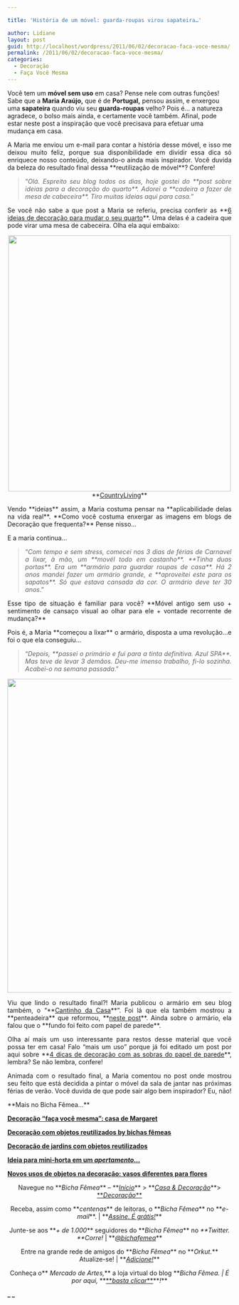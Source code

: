 ```yaml
---

title: 'História de um móvel: guarda-roupas virou sapateira…'

author: Lidiane
layout: post
guid: http://localhost/wordpress/2011/06/02/decoracao-faca-voce-mesma/
permalink: /2011/06/02/decoracao-faca-voce-mesma/
categories:
  - Decoração
  - Faça Você Mesma
---
```

Você tem um **móvel sem uso** em casa? Pense nele com outras funções! Sabe que a **Maria Araújo,** que é de **Portugal,** pensou assim, e enxergou uma **sapateira** quando viu seu **guarda-roupas** velho? Pois é… a natureza agradece, o bolso mais ainda, e certamente você também. Afinal, pode estar neste post a inspiração que você precisava para efetuar uma mudança em casa.

<p style="text-align: justify;">
  A Maria me enviou um e-mail para contar a história desse móvel, e isso me deixou muito feliz, porque sua disponibilidade em dividir essa dica só enriquece nosso conteúdo, deixando-o ainda mais inspirador. Você duvida da beleza do resultado final dessa **reutilização de móvel**? Confere!
</p>

<p style="text-align: justify;">
  <!--more-->
</p>

> <p style="text-align: justify;">
>   “<em>Olá. Espreito seu blog todos os dias, hoje gostei do **post sobre ideias para a decoração do quarto**. Adorei a **cadeira a fazer de mesa de cabeceira**. Tiro muitas ideias aqui para casa.”</em>
> </p>

<p style="text-align: justify;">
  Se você não sabe a que post a Maria se referiu, precisa conferir as **<a href="http://www.trololodemulher.com.br/2011/05/25/ideias-decoracao-quarto-2/">6 ideias de decoração para mudar o seu quarto</a>**. Uma delas é a cadeira que pode virar uma mesa de cabeceira. Olha ela aqui embaixo:
</p>

<p style="text-align: center;">
  <a href="http://www.trololodemulher.com.br/blog/wp-content/uploads/2011/05/decoracao-de-quarto5.jpg"><img class="alignnone size-full wp-image-6440" title="decoração de quarto[5]" src="http://www.trololodemulher.com.br/blog/wp-content/uploads/2011/05/decoracao-de-quarto5.jpg" alt="" width="500" height="575" /></a><br /> **<a href="http://www.countryliving.com/" target="_blank">CountryLiving</a>**
</p>

<p style="text-align: justify;">
  Vendo **ideias** assim, a Maria costuma pensar na **aplicabilidade delas na vida real**. **Como você costuma enxergar as imagens em blogs de Decoração que frequenta?** Pense nisso…
</p>

<p style="text-align: justify;">
  E a maria continua…
</p>

> <p style="text-align: justify;">
>   “<em>Com tempo e sem stress, comecei nos 3 dias de férias de Carnavel a lixar, à mão, um **movél todo em castanho**. **Tinha duas portas**. Era um **armário para guardar roupas de casa**. Há 2 anos mandei fazer um armário grande, e **aproveitei este para os sapatos**. Só que estava cansada da cor. O armário deve ter 30 anos</em>.”
> </p>

<p style="text-align: justify;">
  Esse tipo de situação é familiar para você? **Móvel antigo sem uso + sentimento de cansaço visual ao olhar para ele + vontade recorrente de mudança?**
</p>

<p style="text-align: justify;">
  Pois é, a Maria **começou a lixar** o armário, disposta a uma revolução…e foi o que ela conseguiu…
</p>

> <p style="text-align: justify;">
>   “<em>Depois, **passei o primário e fui para a tinta definitiva. Azul SPA**. Mas teve de levar 3 demãos. Deu-me imenso trabalho, fi-lo sozinha. Acabei-o na semana passada</em>.”
> </p>

<p style="text-align: center;">
  <a href="http://www.trololodemulher.com.br/blog/wp-content/uploads/2011/05/sapateira.jpg"><img class="alignnone size-full wp-image-6463" title="OLYMPUS DIGITAL CAMERA" src="http://www.trololodemulher.com.br/blog/wp-content/uploads/2011/05/sapateira.jpg" alt="" width="529" height="705" /></a>
</p>

<p style="text-align: justify;">
  Viu que lindo o resultado final?! Maria publicou o armário em seu blog também, o “**<a href="http://cantinhodacasa.blogs.sapo.pt/" target="_blank">Cantinho da Casa</a>**”. Foi lá que ela também mostrou a **penteadeira** que reformou, **<a href="http://cantinhodacasa.blogs.sapo.pt/301861.html" target="_blank">neste post</a>**. Ainda sobre o armário, ela falou que o **fundo foi feito com papel de parede**.
</p>

<p style="text-align: justify;">
  Olha aí mais um uso interessante para restos desse material que você possa ter em casa! Falo “mais um uso” porque já foi editado um post por aqui sobre **<a href="http://www.trololodemulher.com.br/2010/10/15/papel-de-parede/">4 dicas de decoração com as sobras do papel de parede</a>**, lembra? Se não lembra, confere!
</p>

<p style="text-align: justify;">
  Animada com o resultado final, a Maria comentou no post onde mostrou seu feito que está decidida a pintar o móvel da sala de jantar nas próximas férias de verão. Você duvida de que pode sair algo bem inspirador? Eu, não!
</p>

<p style="text-align: justify;">
  **Mais no Bicha Fêmea…**
</p>

**[Decoração “faça você mesma”: casa de Margaret](http://www.trololodemulher.com.br/2011/05/09/decoracao-reciclagem/)**

**[Decoração com objetos reutilizados by bichas fêmeas](http://www.trololodemulher.com.br/2010/08/06/decoracao-reutilizacao/)**

**[Decoração de jardins com objetos reutilizados](http://www.trololodemulher.com.br/2009/10/29/decoracao-jardim/)**

**[Ideia para mini-horta em um _apertamento_…](http://www.trololodemulher.com.br/2009/08/24/horta-para-apartamento/)**

**[Novos usos de objetos na decoração: vasos diferentes para flores](http://www.trololodemulher.com.br/2009/02/15/vasos-diferentes-flores/)**

<p style="text-align: center;">
  Navegue no **<em>Bicha Fêmea</em>** – **<em><a href="http://www.trololodemulher.com.br/">Início</a></em>** > **<em><a href="http://www.trololodemulher.com.br/casaedecoracao/">Casa & Decoração</a></em>**> <a href="http://www.trololodemulher.com.br/category/decoracao/">**<em>Decoração</em>**</a>
</p>

<p style="text-align: center;">
  Receba, assim como **<em>centenas</em>** de leitoras, o **<em>Bicha Fêmea</em>** no **<em>e-mail</em>**. | **<em><a href="http://feedburner.google.com/fb/a/mailverify?uri=blogbichafemea&loc=pt_BR">Assine. É grátis!</a></em>**
</p>

<p style="text-align: center;">
  Junte-se aos **<em>+ de 1.000</em>** seguidores do **<em>Bicha Fêmea</em>** no <em>**Twitter. **Corre!</em> | **<em><a href="http://twitter.com/bichafemea">@bichafemea</a></em>**
</p>

<p style="text-align: center;">
  Entre na grande rede de amigos do **<em>Bicha Fêmea</em>** no **<em>Orkut.</em>** Atualize-se! | **<em><a href="http://www.orkut.com.br/Main#Profile?uid=5161612886294499900">Adicione!</a></em>**
</p>

<p style="text-align: center;">
  Conheça o**<em> Mercado de Artes,</em>** a loja virtual do blog **<em>Bicha Fêmea. | É por aqui, </em>**<a href="http://www.trololodemulher.com.br/loja/">**<em>basta clicar</em>**</a>**<em>!</em>**
</p>

**_ _**